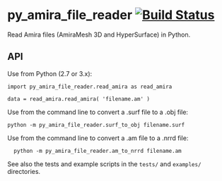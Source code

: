 # py_amira_file_reader [![Build Status](https://travis-ci.org/strawlab/py_amira_file_reader.png?branch=master)](https://travis-ci.org/strawlab/py_amira_file_reader)

Read Amira files (AmiraMesh 3D and HyperSurface) in Python.

## API

Use from Python (2.7 or 3.x):

    import py_amira_file_reader.read_amira as read_amira

    data = read_amira.read_amira( 'filename.am' )

Use from the command line to convert a .surf file to a .obj file:

    python -m py_amira_file_reader.surf_to_obj filename.surf

  Use from the command line to convert a .am file to a .nrrd file:

      python -m py_amira_file_reader.am_to_nrrd filename.am

See also the tests and example scripts in the `tests/` and `examples/`
directories.
